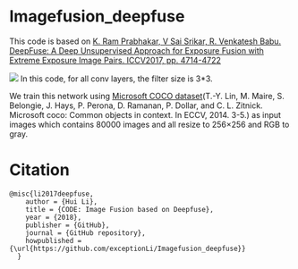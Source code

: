 # Imagefusion_deepfuse

This code is based on [K. Ram Prabhakar, V Sai Srikar, R. Venkatesh Babu. DeepFuse: A Deep Unsupervised Approach for Exposure Fusion with Extreme
Exposure Image Pairs. ICCV2017, pp. 4714-4722](http://openaccess.thecvf.com/content_iccv_2017/html/Prabhakar_DeepFuse_A_Deep_ICCV_2017_paper.html)

![](https://github.com/exceptionLi/Imagefusion_deepfuse/blob/master/figure/framework.png)
In this code, for all conv layers, the filter size is 3\*3.

We train this network using [Microsoft COCO dataset](http://msvocds.blob.core.windows.net/coco2014/train2014.zip)(T.-Y. Lin, M. Maire, S. Belongie, J. Hays, P. Perona, D. Ramanan, P. Dollar, and C. L. Zitnick. Microsoft coco: Common objects in context. In ECCV, 2014. 3-5.) as input images which contains 80000 images and all resize to 256×256 and RGB to gray.

# Citation
```
@misc{li2017deepfuse,
    author = {Hui Li},
    title = {CODE: Image Fusion based on Deepfuse},
    year = {2018},
    publisher = {GitHub},
    journal = {GitHub repository},
    howpublished = {\url{https://github.com/exceptionLi/Imagefusion_deepfuse}}
  }
```
